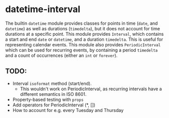# datetime-interval

The builtin `datetime` module provides classes for points in time (`date`, and
`datetime`) as well as durations (`timedelta`), but it does not account for
time durations at a specific point. This module provides `Interval`, which
contains a start and end `date` or `datetime`, and a duration `timedelta`.
This is useful for representing calendar events. This module also provides
`PeriodicInterval` which can be used for recurring events, by containing a
period `timedelta` and a count of occurrences (either an `int` or `forever`).


## TODO:

- Interval `isoformat` method (start/end).
    - This wouldn't work on PeriodicInterval, as recurring intervals have a
      different semantics in ISO 8601.
- Property-based testing with `props`
- Add operators for PeriodicInterval (*, [])
- How to account for e.g. every Tuesday and Thursday
